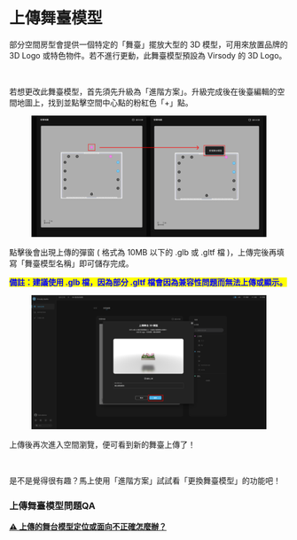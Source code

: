 # 上傳舞臺模型

部分空間房型會提供一個特定的「舞臺」擺放大型的 3D 模型，可用來放置品牌的 3D Logo 或特色物件。若不進行更動，此舞臺模型預設為 Virsody 的 3D Logo。

<figure><img src="../../.gitbook/assets/Frame 41.png" alt=""><figcaption></figcaption></figure>



若想更改此舞臺模型，首先須先升級為「進階方案」。升級完成後在後臺編輯的空間地圖上，找到並點擊空間中心點的粉紅色「+」點。

<figure><img src="../../.gitbook/assets/Frame 40 (1).png" alt=""><figcaption></figcaption></figure>



點擊後會出現上傳的彈窗 ( 格式為 10MB 以下的 .glb 或 .gltf 檔 )，上傳完後再填寫「舞臺模型名稱」即可儲存完成。

<mark style="color:blue;">**備註：建議使用 .glb 檔，因為部分 .gltf 檔會因為兼容性問題而無法上傳或顯示。**</mark>

<figure><img src="../../.gitbook/assets/Frame 43.png" alt=""><figcaption></figcaption></figure>



上傳後再次進入空間瀏覽，便可看到新的舞臺上傳了！

<figure><img src="../../.gitbook/assets/Frame 42.png" alt=""><figcaption></figcaption></figure>



是不是覺得很有趣？馬上使用「進階方案」試試看「更換舞臺模型」的功能吧！



### 上傳舞臺模型問題QA

****[**⚠️ 上傳的舞台模型定位或面向不正確怎麼辦？**](shang-chuan-de-wu-tai-mo-xing-ding-wei-huo-mian-xiang-bu-zheng-que-zen-mo-ban.md)****
